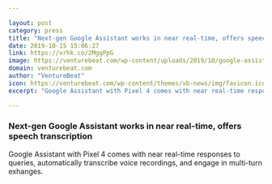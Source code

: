 ```yaml
---

layout: post
category: press
title: "Next-gen Google Assistant works in near real-time, offers speech transcription"
date: 2019-10-15 15:06:27
link: https://vrhk.co/2MggPpG
image: https://venturebeat.com/wp-content/uploads/2019/10/google-assistant.jpg?w=1200&strip=all
domain: venturebeat.com
author: "VentureBeat"
icon: https://venturebeat.com/wp-content/themes/vb-news/img/favicon.ico
excerpt: "Google Assistant with Pixel 4 comes with near real-time responses to queries, automatically transcribe voice recordings, and engage in multi-turn exhanges."

---
```


### Next-gen Google Assistant works in near real-time, offers speech transcription

Google Assistant with Pixel 4 comes with near real-time responses to queries, automatically transcribe voice recordings, and engage in multi-turn exhanges.
